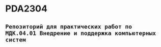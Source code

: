 # PDA2304

## `Репозиторий для практических работ по МДК.04.01 Внедрение и поддержка компьютерных систем`

